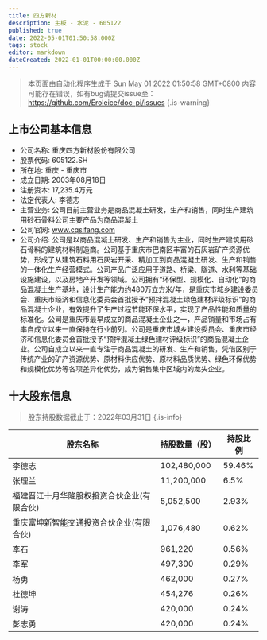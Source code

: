 ```yaml
---
title: 四方新材
description: 主板 - 水泥 - 605122
published: true
date: 2022-05-01T01:50:58.000Z
tags: stock
editor: markdown
dateCreated: 2022-01-01T00:00:00.000Z
---
```


> 本页面由自动化程序生成于 Sun May 01 2022 01:50:58 GMT+0800
> 内容可能存在错误，如有bug请提交issue至：https://github.com/Eroleice/doc-pi/issues
{.is-warning}

## 上市公司基本信息
- 公司名称: 重庆四方新材股份有限公司
- 股票代码: 605122.SH
- 所在地: 重庆 - 重庆市
- 成立日期: 2003年08月18日
- 注册资本: 17,235.4万元
- 法定代表人: 李德志
- 主营业务: 公司目前主营业务是商品混凝土研发，生产和销售，同时生产建筑用砂石骨料公司主要产品为商品混凝土
- 公司官网: www.cqsifang.com
- 公司介绍: 公司是以商品混凝土研发、生产和销售为主业，同时生产建筑用砂石骨料的建筑材料制造商。公司基于重庆市巴南区丰富的石灰岩矿产资源优势，形成了从建筑石料用石灰岩开采、精加工到商品混凝土研发、生产和销售的一体化生产经营模式。公司产品广泛应用于道路、桥梁、隧道、水利等基础设施建设，以及房地产开发等领域。公司拥有“环保型、规模化、自动化”的商品混凝土生产基地，设计生产能力约480万立方米/年，是重庆市城乡建设委员会、重庆市经济和信息化委员会首批授予“预拌混凝土绿色建材评级标识”的商品混凝土企业，有效提升了生产过程节能环保水平，实现了产品性能和质量的标准化。公司是重庆市最早成立的商品混凝土企业之一，产品销量和市场占有率自成立以来一直保持在行业前列。公司是重庆市城乡建设委员会、重庆市经济和信息化委员会首批授予“预拌混凝土绿色建材评级标识”的商品混凝土企业。公司自成立以来一直专注于商品混凝土的研发、生产和销售，凭借区别于传统产业的矿产资源优势、原材料供应优势、原材料品质优势、绿色环保优势和规模化优势等各项差异化优势，成为销售集中区域内的龙头企业。


## 十大股东信息
> 股东持股数据截止于：2022年03月31日
{.is-info}

| 股东名称 | 持股数量（股） | 持股比例 |
| --- | --- | --- |
| 李德志 | 102,480,000 | 59.46% |
| 张理兰 | 11,200,000 | 6.5% |
| 福建晋江十月华隆股权投资合伙企业(有限合伙) | 5,052,500 | 2.93% |
| 重庆富坤新智能交通投资合伙企业(有限合伙) | 1,076,480 | 0.62% |
| 李石 | 961,220 | 0.56% |
| 李军 | 497,300 | 0.29% |
| 杨勇 | 462,000 | 0.27% |
| 杜德坤 | 454,276 | 0.26% |
| 谢涛 | 420,000 | 0.24% |
| 彭志勇 | 420,000 | 0.24% |




